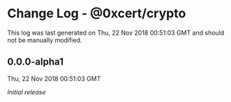 # Change Log - @0xcert/crypto

This log was last generated on Thu, 22 Nov 2018 00:51:03 GMT and should not be manually modified.

## 0.0.0-alpha1
Thu, 22 Nov 2018 00:51:03 GMT

*Initial release*

